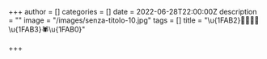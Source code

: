 +++
author = []
categories = []
date = 2022-06-28T22:00:00Z
description = ""
image = "/images/senza-titolo-10.jpg"
tags = []
title = "\u{1FAB2}🦗🐝🐜🐞\u{1FAB3}🕷\u{1FAB0}"

+++
